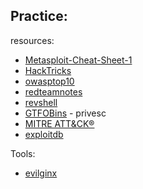 Practice:
- 

resources:
- [Metasploit-Cheat-Sheet-1](https://cdn.comparitech.com/wp-content/uploads/2019/06/Metasploit-Cheat-Sheet-1.jpg)
- [HackTricks](https://book.hacktricks.xyz/welcome/readme)
- [owasptop10](https://owasp.org/Top10/)
- [redteamnotes](https://www.ired.team/)
- [revshell](https://www.revshells.com/)
- [GTFOBins](https://gtfobins.github.io/) - privesc
- [MITRE ATT&CK®](http://attack.mitre.org/)
- [exploitdb](https://www.exploit-db.com/)

Tools:
- [evilginx](https://github.com/kgretzky/evilginx2)